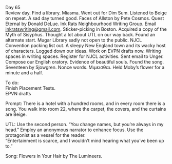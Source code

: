 Day 65  
Review day. Find a library. Miasma. Went out for Dim Sum. Listened to Beige on repeat. A sad day turned good. Faces of Allston by Pete Cosmos. Quest Eternal by Donald DeLue. Ink Rats Neighbourhood Writing Group. Email inkratswriting@gmail.com. Sticker-picking in Boston. Acquired a copy of the Myth of Sisyphus. Thought a lot about UTL on our way back. Found an alternate start. Mugar Library sadly not open to the public. NJCL Convention packing list out. A sleepy New England town and its wacky host of characters. Logged down our ideas. Work on EVPN drafts now. Writing spaces in writing spaces. Register for NJCL activities. Sent email to Unger. Compose our English oratory. Evidence of beautiful souls. Found the song. Seventeen by Sjowgren. Nonce words. Μιμεισθαι. Held Moby’s flower for a minute and a half.

To do:  
Finish Placement Tests.  
EPVN drafts

Prompt: There is a hotel with a hundred rooms, and in every room there is a song. You walk into room 22, where the carpet, the covers, and the curtains are Beige.

UTL: Use the second person. “You change names, but you’re always in my head.” Employ an anonymous narrator to enhance focus. Use the protagonist as a vessel for the reader.  
“Entertainment is scarce, and I wouldn’t mind hearing what you’ve been up to.”

Song: Flowers in Your Hair by The Lumineers.
